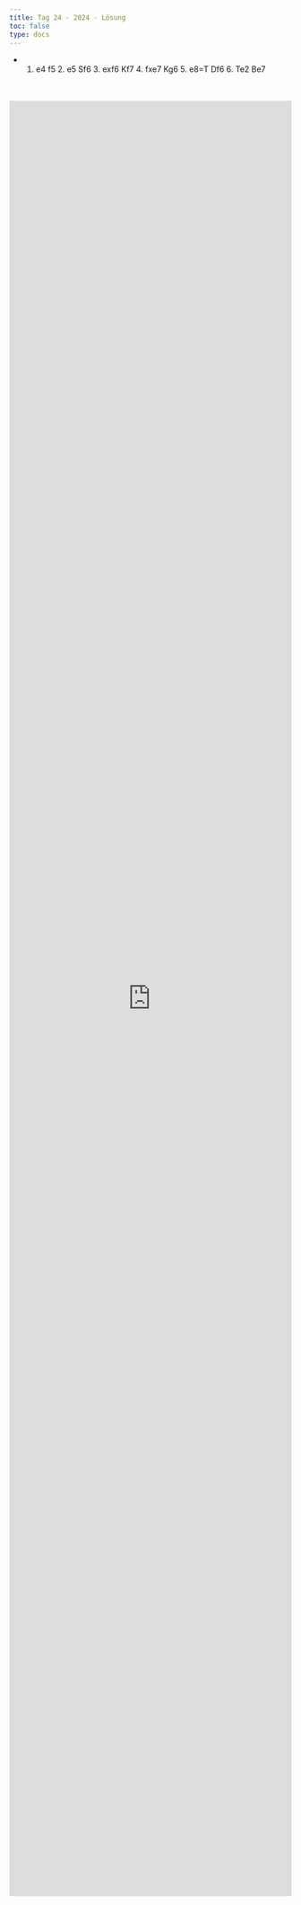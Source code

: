 ```yaml
---
title: Tag 24 - 2024 - Lösung
toc: false
type: docs
---
```


- 1. e4 f5 2. e5 Sf6 3. exf6 Kf7 4. fxe7 Kg6 5. e8=T Df6 6. Te2 Be7


<br>
<br>
<iframe 
    style="width: 100%; height: 80vh;" 
    src="https://lichess.org/study/embed/PrONOirR/6zViEXjF" 
    frameborder="0">
</iframe>
